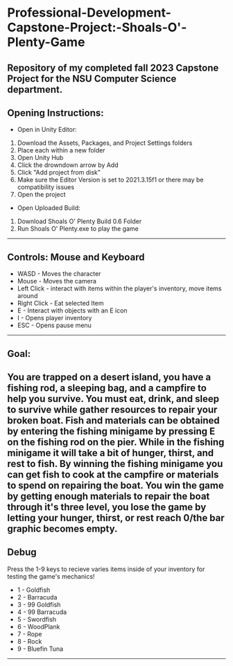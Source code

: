 # Professional-Development-Capstone-Project:-Shoals-O'-Plenty-Game

Repository of my completed fall 2023 Capstone Project for the NSU Computer Science department.
-------------------------------
Opening Instructions:
-------------------------------
* Open in Unity Editor:
1. Download the Assets, Packages, and Project Settings folders
2. Place each within a new folder
3. Open Unity Hub
4. Click the drowndown arrow by Add
5. Click "Add project from disk"
6. Make sure the Editor Version is set to 2021.3.15f1 or there may be compatibility issues
7. Open the project

* Open Uploaded Build:
1. Download Shoals O' Plenty Build 0.6 Folder
2. Run Shoals O' Plenty.exe to play the game
-------------------------------
Controls:
Mouse and Keyboard
-------------------------------
* WASD - Moves the character
* Mouse - Moves the camera
* Left Click - interact with items within the player's inventory, move items around
* Right Click - Eat selected Item
* E - Interact with objects with an E icon
* I - Opens player inventory
* ESC - Opens pause menu
-------------------------------

Goal:
-------------------------------
   You are trapped on a desert island, you have a fishing rod, a sleeping bag, and a campfire to help you survive. You must eat, drink, and sleep to survive while gather resources to repair your broken boat. Fish and materials can be obtained by entering the fishing minigame by pressing E on the fishing rod on the pier. While in the fishing minigame it will take a bit of hunger, thirst, and rest to fish. By winning the fishing minigame you can get fish to cook at the campfire or materials to spend on repairing the boat. You win the game by getting enough materials to repair the boat through it's three level, you lose the game by letting your
hunger, thirst, or rest reach 0/the bar graphic becomes empty.
-------------------------------

Debug
-------------------------------
Press the 1-9 keys to recieve varies items inside of your inventory for testing the game's mechanics!
* 1 - Goldfish
* 2 - Barracuda
* 3 - 99 Goldfish
* 4 - 99 Barracuda
* 5 - Swordfish
* 6 - WoodPlank
* 7 - Rope
* 8 - Rock
* 9 - Bluefin Tuna
-------------------------------
